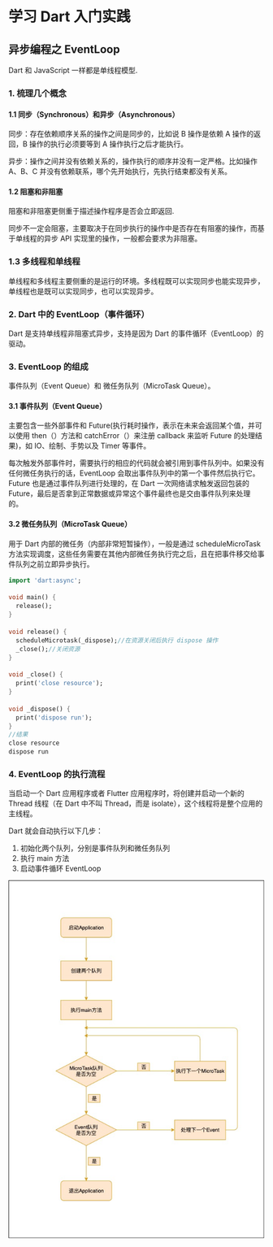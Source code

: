 # 学习 Dart 入门实践

## 异步编程之 EventLoop

Dart 和 JavaScript 一样都是单线程模型.

### 1. 梳理几个概念

#### 1.1 同步（Synchronous）和异步（Asynchronous）

同步：存在依赖顺序关系的操作之间是同步的，比如说 B 操作是依赖 A 操作的返回，B 操作的执行必须要等到 A 操作执行之后才能执行。

异步：操作之间并没有依赖关系的，操作执行的顺序并没有一定严格。比如操作 A、B、C 并没有依赖联系，哪个先开始执行，先执行结束都没有关系。

#### 1.2 阻塞和非阻塞

阻塞和非阻塞更侧重于描述操作程序是否会立即返回.

同步不一定会阻塞，主要取决于在同步执行的操作中是否存在有阻塞的操作，而基于单线程的异步 API 实现里的操作，一般都会要求为非阻塞。

### 1.3 多线程和单线程

单线程和多线程主要侧重的是运行的环境。多线程既可以实现同步也能实现异步，单线程也是既可以实现同步，也可以实现异步。

### 2. Dart 中的 EventLoop（事件循环）

Dart 是支持单线程非阻塞式异步，支持是因为 Dart 的事件循环（EventLoop）的驱动。

### 3. EventLoop 的组成

事件队列（Event Queue）和 微任务队列（MicroTask Queue）。

#### 3.1 事件队列（Event Queue）

主要包含一些外部事件和 Future(执行耗时操作，表示在未来会返回某个值，并可以使用 then（）方法和 catchError（）来注册 callback 来监听 Future 的处理结果)，如 IO、绘制、手势以及 Timer 等事件。

每次触发外部事件时，需要执行的相应的代码就会被引用到事件队列中。如果没有任何微任务执行的话，EventLoop 会取出事件队列中的第一个事件然后执行它。 Future 也是通过事件队列进行处理的，在 Dart 一次网络请求触发返回包装的 Future，最后是否拿到正常数据或异常这个事件最终也是交由事件队列来处理的。

#### 3.2 微任务队列（MicroTask Queue）

用于 Dart 内部的微任务（内部非常短暂操作），一般是通过 scheduleMicroTask 方法实现调度，这些任务需要在其他内部微任务执行完之后，且在把事件移交给事件队列之前立即异步执行。

```dart
import 'dart:async';

void main() {
  release();
}

void release() {
  scheduleMicrotask(_dispose);//在资源关闭后执行 dispose 操作
  _close();//关闭资源
}

void _close() {
  print('close resource');
}

void _dispose() {
  print('dispose run');
}
//结果
close resource
dispose run

```

### 4. EventLoop 的执行流程

当启动一个 Dart 应用程序或者 Flutter 应用程序时，将创建并启动一个新的 Thread 线程（在 Dart 中不叫 Thread，而是 isolate），这个线程将是整个应用的主线程。

Dart 就会自动执行以下几步：

1. 初始化两个队列，分别是事件队列和微任务队列
2. 执行 main 方法
3. 启动事件循环 EventLoop

![avatar](../image/dartEventLoop.png)

